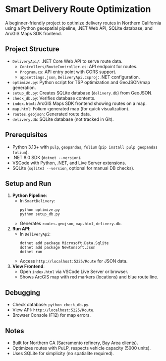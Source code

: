 # Smart Delivery Route Optimization

A beginner-friendly project to optimize delivery routes in Northern California using a Python geospatial pipeline, .NET Web API, SQLite database, and ArcGIS Maps SDK frontend.

## Project Structure
- `DeliveryApi/`: .NET Core Web API to serve route data.
  - `Controllers/RouteController.cs`: API endpoint for routes.
  - `Program.cs`: API entry point with CORS support.
  - `appsettings.json`, `DeliveryApi.csproj`: .NET configuration.
- `optimize.py`: Python script for TSP optimization and GeoJSON/map generation.
- `setup_db.py`: Creates SQLite database (`delivery.db`) from GeoJSON.
- `check_db.py`: Verifies database contents.
- `index.html`: ArcGIS Maps SDK frontend showing routes on a map.
- `map.html`: Folium-generated map (for quick visualization).
- `routes.geojson`: Generated route data.
- `delivery.db`: SQLite database (not tracked in Git).

## Prerequisites
- Python 3.13+ with `pulp`, `geopandas`, `folium` (`pip install pulp geopandas folium`).
- .NET 8.0 SDK (`dotnet --version`).
- VSCode with Python, .NET, and Live Server extensions.
- SQLite (`sqlite3 --version`, optional for manual DB checks).

## Setup and Run
1. **Python Pipeline**:
   - In `SmartDelivery`:
     ```
     python optimize.py
     python setup_db.py
     ```
   - Generates `routes.geojson`, `map.html`, `delivery.db`.
2. **Run API**:
   - In `DeliveryApi`:
     ```
     dotnet add package Microsoft.Data.Sqlite
     dotnet add package Newtonsoft.Json
     dotnet run
     ```
   - Access `http://localhost:5225/Route` for JSON data.
3. **View Frontend**:
   - Open `index.html` via VSCode Live Server or browser.
   - Shows ArcGIS map with red markers (locations) and blue route line.

## Debugging
- Check database: `python check_db.py`.
- View API: `http://localhost:5225/Route`.
- Browser Console (F12) for map errors.

## Notes
- Built for Northern CA (Sacramento refinery, Bay Area clients).
- Optimizes routes with PuLP, respects vehicle capacity (5000 units).
- Uses SQLite for simplicity (no spatialite required).